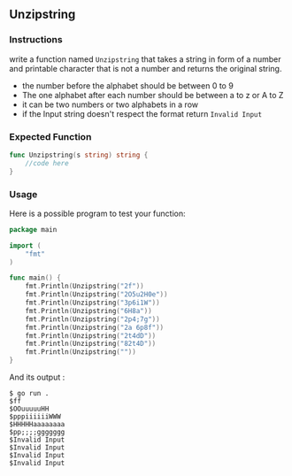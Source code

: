 ## Unzipstring

### Instructions

write a function named `Unzipstring` that takes a string in form of a number and printable character that is not a number and returns the original string.

- the number before the alphabet should be between 0 to 9 
- The one  alphabet after each number should be  between a to z or A to Z
- it can be two numbers or two alphabets in a row
- if the Input string doesn't respect the format return `Invalid Input`

### Expected Function

```go
func Unzipstring(s string) string {
    //code here
}
```

### Usage

Here is a possible program to test your function:

```go
package main

import (
    "fmt"
)

func main() {
    fmt.Println(Unzipstring("2f"))
    fmt.Println(Unzipstring("2O5u2H0e"))
    fmt.Println(Unzipstring("3p6i1W"))
    fmt.Println(Unzipstring("6H8a"))
    fmt.Println(Unzipstring("2p4;7g"))
    fmt.Println(Unzipstring("2a 6p8f"))
    fmt.Println(Unzipstring("2t4dD"))
    fmt.Println(Unzipstring("82t4D"))
    fmt.Println(Unzipstring(""))
}
```

And its output :

```console
$ go run .
$ff
$OOuuuuuHH
$pppiiiiiiWWW
$HHHHHaaaaaaaa
$pp;;;;ggggggg
$Invalid Input
$Invalid Input
$Invalid Input
$Invalid Input
```
